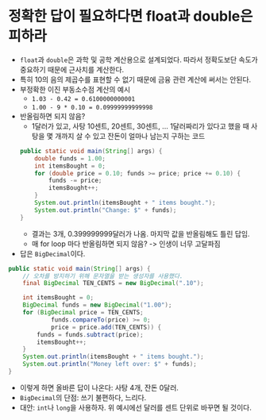 # 정확한 답이 필요하다면 float과 double은 피하라

- `float`과 `double`은 과학 및 공학 계산용으로 설계되었다. 따라서 정확도보단 속도가 중요하기 때문에 근사치를 계산한다.
- 특히 10의 음의 제곱수를 표현할 수 없기 때문에 금융 관련 계산에 써서는 안된다.
- 부정확한 이진 부동소수점 계산의 예시
    - `1.03 - 0.42 = 0.6100000000001`
    - `1.00 - 9 * 0.10 = 0.09999999999998`
- 반올림하면 되지 않음?
    - 1달러가 있고, 사탕 10센트, 20센트, 30센트, ... 1달러짜리가 있다고 했을 때 사탕을 몇 개까지 살 수 있고 잔돈이 얼마나 남는지 구하는 코드
    ```java
    public static void main(String[] args) {
        double funds = 1.00;
        int itemsBought = 0;
        for (double price = 0.10; funds >= price; price += 0.10) {
            funds -= price;
            itemsBought++;
        }
        System.out.println(itemsBought + " items bought.");
        System.out.println("Change: $" + funds);
    }
    ```
    - 결과는 3개, 0.399999999달러가 나옴. 마지막 값을 반올림해도 틀린 답임.
    - 매 for loop 마다 반올림하면 되지 않음? -> 인생이 너무 고달파짐
- 답은 `BigDecimal`이다.
```java
public static void main(String[] args) {
    // 오차를 방지하기 위해 문자열을 받는 생성자를 사용했다.
    final BigDecimal TEN_CENTS = new BigDecimal(".10");

    int itemsBought = 0;
    BigDecimal funds = new BigDecimal("1.00");
    for (BigDecimal price = TEN_CENTS;
            funds.compareTo(price) >= 0;
            price = price.add(TEN_CENTS)) {
        funds = funds.subtract(price);
        itemsBought++;
    }
    System.out.println(itemsBought + " items bought.");
    System.out.println("Money left over: $" + funds);
}
```
- 이렇게 하면 올바른 답이 나온다: 사탕 4개, 잔돈 0달러.
- `BigDecimal`의 단점: 쓰기 불편하다, 느리다.
- 대안: `int`나 `long`을 사용하자. 위 예시에선 달러를 센트 단위로 바꾸면 될 것이다.